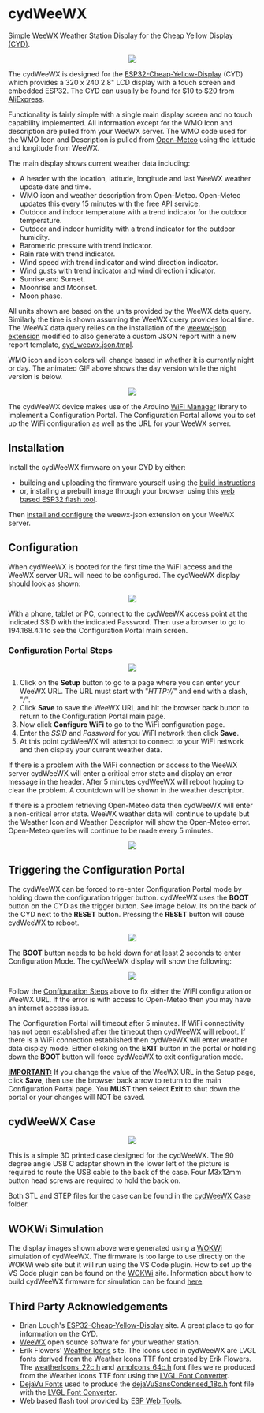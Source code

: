 # cydWeeWX
Simple [WeeWX](https://www.weewx.com/) Weather Station Display for the Cheap Yellow Display [(CYD)](https://github.com/witnessmenow/ESP32-Cheap-Yellow-Display).

<p align="center">
  <img src="./images/cydWeeWX.gif" />
</p>

The cydWeeWX is designed for the [ESP32-Cheap-Yellow-Display](https://github.com/witnessmenow/ESP32-Cheap-Yellow-Display) (CYD) which provides a  320 x 240 2.8" LCD display with a touch screen and embedded ESP32. The CYD can usually be found for $10 to $20 from [AliExpress](https://www.aliexpress.com/w/wholesale-esp32-cheap-yellow-display.html?spm=a2g0o.productlist.auto_suggest.2.379fEl3aEl3atZ).

Functionality is fairly simple with a single main display screen and no touch capability implemented. All information except for the WMO Icon and description are pulled from your WeeWX server. The WMO code used for the WMO Icon and Description is pulled from [Open-Meteo](https://open-meteo.com/) using the latitude and longitude from WeeWX. 

The main display shows current weather data including:

* A header with the location, latitude, longitude and last WeeWX weather update date and time.
* WMO icon and weather description from Open-Meteo. Open-Meteo updates this every 15 minutes with the free API service.
* Outdoor and indoor temperature with a trend indicator for the outdoor temperature.
* Outdoor and indoor humidity with a trend indicator for the outdoor humidity.
* Barometric pressure with trend indicator.
* Rain rate with trend indicator.
* Wind speed with trend indicator and wind direction indicator.
* Wind gusts with trend indicator and wind direction indicator.
* Sunrise and Sunset.
* Moonrise and Moonset.
* Moon phase.

All units shown are based on the units provided by the WeeWX data query. Similarly the time is shown assuming the WeeWX query provides local time. The WeeWX data query relies on the installation of the [weewx-json extension](https://github.com/teeks99/weewx-json) modified to also generate a custom JSON report with a new report template, [cyd_weewx.json.tmpl](./WeeWX/cyd_weewx.json.tmpl).

WMO icon and icon colors will change based in whether it is currently night or day. The animated GIF above shows the day version while the night version is below.

<p align="center">
  <img src="./images/cydWeeWXNight.jpg" />
</p>

The cydWeeWX device makes use of the Arduino [WiFi Manager](https://github.com/tzapu/WiFiManager) library to implement a Configuration Portal. The Configuration Portal allows you to set up the WiFi configuration as well as the URL for your WeeWX server.

## Installation

Install the cydWeeWX firmware on your CYD by either:
* building and uploading the firmware yourself using the [build instructions](./cydWeeWX/README.md)
* or, installing a prebuilt image through your browser using this [web based ESP32 flash tool](https://hcomet.github.io/cydWeeWX/cydWeeWXFlash.html). 

Then [install and configure](./WeeWX/README.md) the weewx-json extension on your WeeWX server.

## Configuration

When cydWeeWX is booted for the first time the WiFI access and the WeeWX server URL will need to be configured. The cydWeeWX display should look as shown:

<p align="center">
  <img src="./images/apConfigMessage.jpg" />
</p>

With a phone, tablet or PC, connect to the cydWeeWX access point at the indicated SSID with the indicated Password. Then use a browser to go to 194.168.4.1 to see the Configuration Portal main screen.

### Configuration Portal Steps

<p align="center">
  <img src="./images/configuration.png" />
</p>

1. Click on the **Setup** button to go to a page where you can enter your WeeWX URL. The URL must start with "_HTTP://_" and end with a slash, "_/_".
2. Click **Save** to save the WeeWX URL and hit the browser back button to return to the Configuration Portal main page.
3. Now click **Configure WiFi** to go to the WiFi configuration page.
4. Enter the _SSID_ and _Password_ for you WiFI network then click **Save**.
5. At this point cydWeeWX will attempt to connect to your WiFi network and then display your current weather data.

If there is a problem with the WiFi connection or access to the WeeWX server cydWeeWX will enter a critical error state and display an error message in the header. After 5 minutes cydWeeWX will reboot hoping to clear the problem. A countdown will be shown in the weather descriptor.

If there is a problem retrieving Open-Meteo data then cydWeeWX will enter a non-critical error state. WeeWX weather data will continue to update but the Weather Icon and Weather Descriptor will show the Open-Meteo error. Open-Meteo queries will continue to be made every 5 minutes.

<p align="center">
  <img src="./images/cydWeeWXError.gif" />
</p>

## Triggering the Configuration Portal

The cydWeeWX can be forced to re-enter Configuration Portal mode by holding down the configuration trigger button. cydWeeWX uses the **BOOT** button on the CYD as the trigger button. See image below. Its on the back of the CYD next to the **RESET** button.  Pressing the **RESET** button will cause cydWeeWX to reboot.

<p align="center">
  <img src="./images/esp32cydBack.jpg" />
</p>

The **BOOT** button needs to be held down for at least 2 seconds to enter Configuration Mode. The cydWeeWX display will show the following:

<p align="center">
  <img src="./images/stConfigMessage.jpg" />
</p>

Follow the [Configuration Steps](#configuration-steps) above to fix either the WiFI configuration or WeeWX URL. If the error is with access to Open-Meteo then you may have an internet access issue.

The Configuration Portal will timeout after 5 minutes. If WiFi connectivity has not been established after the timeout then cydWeeWX will reboot. If there is a WiFi connection established then cydWeeWX will enter weather data display mode. Either clicking on the **EXIT** button in the portal or holding down the **BOOT** button will force cydWeeWX to exit configuration mode.

<u>**IMPORTANT:**</u> If you change the value of the WeeWX URL in the Setup page, click **Save**, then use the browser back arrow to return to the main Configuration Portal page. You **MUST** then select **Exit** to shut down the portal or your changes will NOT be saved.

## cydWeeWX Case

<p align="center">
  <img src="./images/cydWeeWXcase.jpg" />
</p>

This is a simple 3D printed case designed for the cydWeeWX. The 90 degree angle USB C adapter shown in the lower left of the picture is required to route the USB cable to the back of the case. Four M3x12mm button head screws are required to hold the back on.

Both STL and STEP files for the case can be found in the [cydWeeWX Case](./cydWeeWX%20Case/) folder.

## WOKWi Simulation

The display images shown above were generated using a [WOKWi](https://wokwi.com) simulation of cydWeeWX. The firmware is too large to use directly on the WOKWi web site but it will run using the VS Code plugin. How to set up the VS Code plugin can be found on the [WOKWi](https://docs.wokwi.com/vscode/getting-started) site. Information about how to build cydWeeWX firmware for simulation can be found [here](./WOKWi/README.md).

## Third Party Acknowledgements

* Brian Lough's [ESP32-Cheap-Yellow-Display](https://github.com/witnessmenow/ESP32-Cheap-Yellow-Display/tree/main) site. A great place to go for information on the CYD.
* [WeeWX](https://www.weewx.com/) open source software for your weather station.
* Erik Flowers' [Weather Icons](https://erikflowers.github.io/weather-icons/) site. The icons used in cydWeeWX are LVGL fonts derived from the Weather Icons TTF font created by Erik Flowers. The [weatherIcons_22c.h](./cydWeeWX/weatherIcons_22c.h) and [wmoIcons_64c.h](./cydWeeWX/wmoIcons_64c.h) font files we're produced from the Weather Icons TTF font using the [LVGL Font Converter](https://lvgl.io/tools/fontconverter).
* [DejaVu Fonts](https://dejavu-fonts.github.io/) used to produce the [dejaVuSansCondensed_18c.h](./cydWeeWX/dejaVuSansCondensed_18c.h) font file with the [LVGL Font Converter](https://lvgl.io/tools/fontconverter).
* Web based flash tool provided by [ESP Web Tools](https://esphome.github.io/esp-web-tools/).
